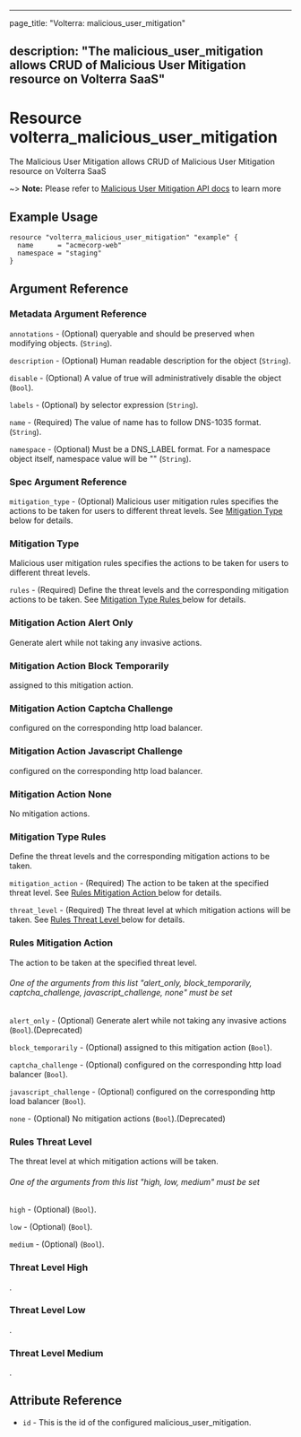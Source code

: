 ---

page_title: "Volterra: malicious_user_mitigation"

description: "The malicious_user_mitigation allows CRUD of Malicious User Mitigation resource on Volterra SaaS"
---------------------------------------------------------------------------------------------------------------

Resource volterra_malicious_user_mitigation
===========================================

The Malicious User Mitigation allows CRUD of Malicious User Mitigation resource on Volterra SaaS

~> **Note:** Please refer to [Malicious User Mitigation API docs](https://docs.cloud.f5.com/docs-v2/api/malicious-user-mitigation) to learn more

Example Usage
-------------

```hcl
resource "volterra_malicious_user_mitigation" "example" {
  name      = "acmecorp-web"
  namespace = "staging"
}

```

Argument Reference
------------------

### Metadata Argument Reference

`annotations` - (Optional) queryable and should be preserved when modifying objects. (`String`).

`description` - (Optional) Human readable description for the object (`String`).

`disable` - (Optional) A value of true will administratively disable the object (`Bool`).

`labels` - (Optional) by selector expression (`String`).

`name` - (Required) The value of name has to follow DNS-1035 format. (`String`).

`namespace` - (Optional) Must be a DNS_LABEL format. For a namespace object itself, namespace value will be "" (`String`).

### Spec Argument Reference

`mitigation_type` - (Optional) Malicious user mitigation rules specifies the actions to be taken for users to different threat levels. See [Mitigation Type ](#mitigation-type) below for details.

### Mitigation Type

Malicious user mitigation rules specifies the actions to be taken for users to different threat levels.

`rules` - (Required) Define the threat levels and the corresponding mitigation actions to be taken. See [Mitigation Type Rules ](#mitigation-type-rules) below for details.

### Mitigation Action Alert Only

Generate alert while not taking any invasive actions.

### Mitigation Action Block Temporarily

assigned to this mitigation action.

### Mitigation Action Captcha Challenge

configured on the corresponding http load balancer.

### Mitigation Action Javascript Challenge

configured on the corresponding http load balancer.

### Mitigation Action None

No mitigation actions.

### Mitigation Type Rules

Define the threat levels and the corresponding mitigation actions to be taken.

`mitigation_action` - (Required) The action to be taken at the specified threat level. See [Rules Mitigation Action ](#rules-mitigation-action) below for details.

`threat_level` - (Required) The threat level at which mitigation actions will be taken. See [Rules Threat Level ](#rules-threat-level) below for details.

### Rules Mitigation Action

The action to be taken at the specified threat level.

###### One of the arguments from this list "alert_only, block_temporarily, captcha_challenge, javascript_challenge, none" must be set

`alert_only` - (Optional) Generate alert while not taking any invasive actions (`Bool`).(Deprecated)

`block_temporarily` - (Optional) assigned to this mitigation action (`Bool`).

`captcha_challenge` - (Optional) configured on the corresponding http load balancer (`Bool`).

`javascript_challenge` - (Optional) configured on the corresponding http load balancer (`Bool`).

`none` - (Optional) No mitigation actions (`Bool`).(Deprecated)

### Rules Threat Level

The threat level at which mitigation actions will be taken.

###### One of the arguments from this list "high, low, medium" must be set

`high` - (Optional) (`Bool`).

`low` - (Optional) (`Bool`).

`medium` - (Optional) (`Bool`).

### Threat Level High

.

### Threat Level Low

.

### Threat Level Medium

.

Attribute Reference
-------------------

-	`id` - This is the id of the configured malicious_user_mitigation.
